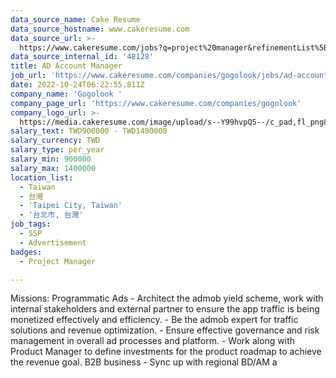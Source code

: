 ```yaml
---
data_source_name: Cake Resume
data_source_hostname: www.cakeresume.com
data_source_url: >-
  https://www.cakeresume.com/jobs?q=project%20manager&refinementList%5Blang_name%5D%5B0%5D=English&refinementList%5Bsalary_type%5D=per_year&range%5Bsalary_range%5D%5Bmin%5D=1000000&page=2
data_source_internal_id: '48128'
title: AD Account Manager
job_url: 'https://www.cakeresume.com/companies/gogolook/jobs/ad-account-manager'
date: 2022-10-24T06:22:55.811Z
company_name: 'Gogolook '
company_page_url: 'https://www.cakeresume.com/companies/gogolook'
company_logo_url: >-
  https://media.cakeresume.com/image/upload/s--Y99hvpQ5--/c_pad,fl_png8,h_200,w_200/v1618254473/gi3vnzovbkfiqffe6fu7.png
salary_text: TWD900000 - TWD1400000
salary_currency: TWD
salary_type: per_year
salary_min: 900000
salary_max: 1400000
location_list:
  - Taiwan
  - 台灣
  - 'Taipei City, Taiwan'
  - '台北市, 台灣'
job_tags:
  - SSP
  - Advertisement
badges:
  - Project Manager

---
```


Missions: Programmatic Ads - Architect the admob yield scheme, work with internal stakeholders and external partner to ensure the app traffic is being monetized effectively and efficiency. - Be the admob expert for traffic solutions and revenue optimization. - Ensure effective governance and risk management in overall ad processes and platform. - Work along with Product Manager to define investments for the product roadmap to achieve the revenue goal. B2B business - Sync up with regional BD/AM a